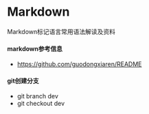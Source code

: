 # Markdown
Markdown标记语言常用语法解读及资料

#### markdown参考信息

- https://github.com/guodongxiaren/README

#### git创建分支

- git branch dev
- git checkout dev
